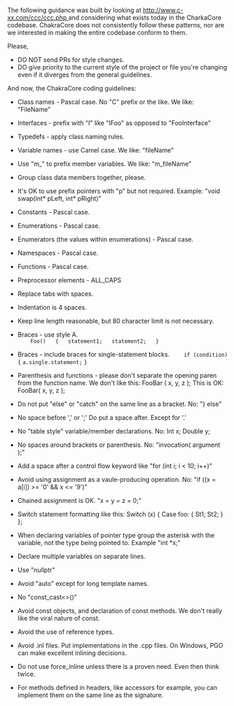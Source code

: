 The following guidance was built by looking at [http://www.c-xx.com/ccc/ccc.php ](http://www.c-xx.com/ccc/ccc.php )and considering what exists today in the CharkaCore codebase. ChakraCore does not consistently follow these patterns, nor are we interested in making the entire codebase conform to them. 

Please,
* DO NOT send PRs for style changes.
* DO give priority to the current style of the project or file you're changing even if it diverges from the general guidelines.

And now, the ChakraCore coding guidelines:

* Class names - Pascal case. No "C" prefix or the like. We like: "FileName"
* Interfaces - prefix with "I" like "IFoo" as opposed to "FooInterface"
* Typedefs - apply class naming rules.
* Variable names - use Camel case. We like: "fileName"
* Use "m_" to prefix member variables. We like: "m_fileName"
* Group class data members together, please.
* It's OK to use prefix pointers with "p" but not required. Example: "void swap(int* pLeft, int* pRight)"
* Constants - Pascal case.
* Enumerations - Pascal case.
* Enumerators (the values within enumerations) - Pascal case.
* Namespaces - Pascal case.
* Functions - Pascal case.
* Preprocessor elements - ALL_CAPS
* Replace tabs with spaces. 
* Indentation is 4 spaces.
* Keep line length reasonable, but 80 character limit is not necessary.
* Braces - use style A.  
`    Foo()  
        {  
            statement1;  
            statement2;  
        }`

* Braces - include braces for single-statement blocks.
`    if (condition)`
    `{`
        `a.single.statement;`
    `}`
* Parenthesis and functions - please don't separate the opening paren from the function name. We don't like this:
		FooBar
		(    x,
		     y,
		     z
		);
	This is OK:
		FooBar(
		    x,
		    y,
		    z
		); 
* Do not put "else" or "catch" on the same line as a bracket. No: "} else"
* No space before ',' or ';' Do put a space after. Except for '.'
* No "table style" variable/member declarations. No:
		Int    x;
		Double y;
* No spaces around brackets or parenthesis. No: "invocation( argument );"
* Add a space after a control flow keyword like "for (int i; i < 10; i++)"
* Avoid using assignment as a vaule-producing operation. No: "if ((x = a[i]) >= '0' && x <= '9')"
* Chained assignment is OK. "x = y = z = 0;"
* Switch statement formatting like this:
		Switch (x)
		{
			Case foo:
			{
				St1;
				St2;
			}
		};
* When declaring variables of pointer type group the asterisk with the variable, not the type being pointed to. Example "int *x;"
* Declare multiple variables on separate lines.
* Use "nullptr"
* Avoid "auto" except for long template names.
* No "const_cast<>()"
* Avoid const objects, and declaration of const methods. We don't really like the viral nature of const.
* Avoid the use of reference types.
* Avoid .inl files. Put implementations in the .cpp files. On Windows, PGO can make excellent inlining decisions.
* Do not use force_inline unless there is a proven need. Even then think twice.
* For methods defined in headers, like accessors for example, you can implement them on the same line as the signature. 
